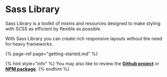 # Sass Library

Sass Library is a toolkit of mixins and resources designed to make styling with SCSS as efficient by flexible as possible.

With Sass Library you can create rich responsive layouts without the need for heavy frameworks.

{% page-ref page="getting-started.md" %}

{% hint style="info" %}
You may also like to review the [**Github project**](https://github.com/Cam/sass-library) or [**NPM package**](https://www.npmjs.com/package/sass-library).
{% endhint %}

